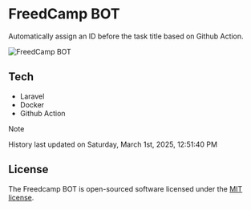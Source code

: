 # FreedCamp BOT

Automatically assign an ID before the task title based on Github Action.

![FreedCamp BOT](https://repository-images.githubusercontent.com/737932867/7d34798b-2680-471c-b089-a78a718d3d6a)

## Tech

- Laravel
- Docker
- Github Action

> [!NOTE]  
> History last updated on Saturday, March 1st, 2025, 12:51:40 PM

## License

The Freedcamp BOT is open-sourced software licensed under the [MIT license](https://opensource.org/licenses/MIT).
